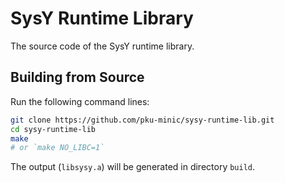 # SysY Runtime Library

The source code of the SysY runtime library.

## Building from Source

Run the following command lines:

```sh
git clone https://github.com/pku-minic/sysy-runtime-lib.git
cd sysy-runtime-lib
make
# or `make NO_LIBC=1`
```

The output (`libsysy.a`) will be generated in directory `build`.
